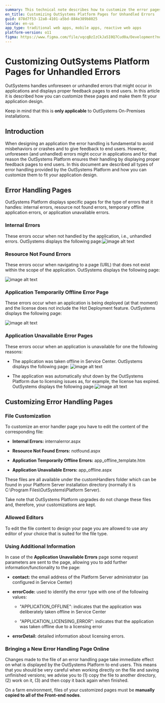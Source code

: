```yaml
---
summary: This technical note describes how to customize the error pages that are displayed to end-users when an unhandled error occurs. This lets you display proper feedback pages to end-users while maintaining the design coherence throughout the application.
en_title: Customizing OutSystems Platform Pages for Unhandled Errors
guid: 878d7f53-12a8-4101-a5bd-884e389b8025
locale: en-us
app_type: traditional web apps, mobile apps, reactive web apps
platform-version: o11
figma: https://www.figma.com/file/vqcqBzIzCkJa5I0Q7Cud0a/Development?node-id=342:294
---
```


# Customizing OutSystems Platform Pages for Unhandled Errors

OutSystems handles unforeseen or unhandled errors that might occur in applications and displays proper feedback pages to end users. In this article it is described how you can customize these pages and make them fit your application design.

Keep in mind that this is **only applicable** to OutSystems On-Premises installations.

## Introduction

When designing an application the error handling is fundamental to avoid misbehaviors or crashes and to give feedback to end users. However, unforeseen (and unhandled) errors might occur in applications and for that reason the OutSystems Platform ensures their handling by displaying proper feedback pages to end users. In this document are described all types of error handling provided by the OutSystems Platform and how you can customize them to fit your application design.

## Error Handling Pages

OutSystems Platform displays specific pages for the type of errors that it handles: internal errors, resource not found errors, temporary offline application errors, or application unavailable errors.

### Internal Errors

These errors occur when not handled by the application, i.e., unhandled errors. OutSystems displays the following page:![image alt text](images/Customizing-OutSystems-Platform-Pages-for-Unhandled-Errors_0.png)

### Resource Not Found Errors

These errors occur when navigating to a page (URL) that does not exist within the scope of the application. OutSystems displays the following page:

![image alt text](images/Customizing-OutSystems-Platform-Pages-for-Unhandled-Errors_1.png)

### Application Temporarily Offline Error Page

These errors occur when an application is being deployed (at that moment) and the license does not include the Hot Deployment feature. OutSystems displays the following page:

![image alt text](images/Customizing-OutSystems-Platform-Pages-for-Unhandled-Errors_2.png)

### Application Unavailable Error Pages

These errors occur when an application is unavailable for one the following reasons:

* The application was taken offline in Service Center.
OutSystems displays the following page:
![image alt text](images/Customizing-OutSystems-Platform-Pages-for-Unhandled-Errors_3.png)
 

* The application was automatically shut down by the OutSystems Platform due to licensing issues as, for example, the license has expired.
OutSystems displays the following page:![image alt text](images/Customizing-OutSystems-Platform-Pages-for-Unhandled-Errors_4.png)

## Customizing Error Handling Pages

### File Customization

To customize an error handler page you have to edit the content of the corresponding file:

* **Internal Errors:** internalerror.aspx

* **Resource Not Found Errors:** notfound.aspx

* **Application Temporarily Offline Errors:** app_offline_template.htm

* **Application Unavailable Errors:** app_offline.aspx

These files are all available under the customHandlers folder which can be found in your Platform Server installation directory (normally it is C:\Program Files\OutSystems\Platform Server).

Take note that OutSystems Platform upgrades do not change these files and, therefore, your customizations are kept.

### Allowed Editors

To edit the file content to design your page you are allowed to use any editor of your choice that is suited for the file type.

### Using Additional Information

In case of the **Application Unavailable Errors** page some request parameters are sent to the page, allowing you to add further information/functionality to the page:

* **contact:** the email address of the Platform Server administrator (as configured in Service Center)

* **errorCode:** used to identify the error type with one of the following values:

    * "APPLICATION_OFFLINE": indicates that the application was deliberately taken offline in Service Center

    * "APPLICATION_LICENSING_ERROR": indicates that the application was taken offline due to a licensing error

* **errorDetail:** detailed information about licensing errors.

### Bringing a New Error Handling Page Online

Changes made to the file of an error handling page take immediate effect on what is displayed by the OutSystems Platform to end users. This means that you should be very careful when working directly on the file and saving unfinished versions; we advise you to (1) copy the file to another directory, (2) work on it, (3) and then copy it back again when finished.

On a farm environment, files of your customized pages must be **manually copied to all of the Front-end nodes**.


